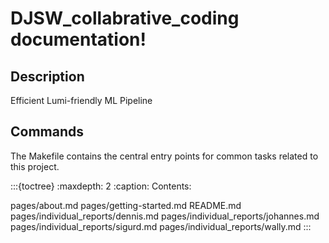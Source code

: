 # DJSW_collabrative_coding documentation!

## Description

Efficient Lumi-friendly ML Pipeline

## Commands

The Makefile contains the central entry points for common tasks related to this project.

:::{toctree}
:maxdepth: 2
:caption: Contents:

pages/about.md
pages/getting-started.md
README.md
pages/individual_reports/dennis.md
pages/individual_reports/johannes.md
pages/individual_reports/sigurd.md
pages/individual_reports/wally.md
:::